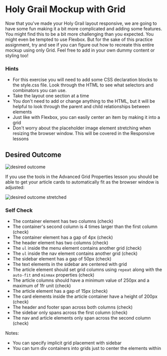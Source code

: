 # Holy Grail Mockup with Grid

Now that you've made your Holy Grail layout responsive, we are going to have some fun making it a bit more complicated and adding some features. You might find this to be a bit more challenging than you expected. You might even be tempted to use Flexbox. But for the sake of this practice assignment, try and see if you can figure out how to recreate this entire mockup using only Grid. Feel free to add in your own dummy content or styling too!

### Hints
- For this exercise you will need to add some CSS declaration blocks to the style.css file. Look through the HTML to see what selectors and combinators you can use.
- Take the layout one section at a time
- You don't need to add or change anything to the HTML, but it will be helpful to look through the parent and child relationships between elements
- Just like with Flexbox, you can easily center an item by making it into a grid
- Don't worry about the placeholder image element stretching when resizing the browser window. This will be covered in the Responsive lessons

## Desired Outcome

![desired outcome](./desired-outcome.png)

If you use the tools in the Advanced Grid Properties lesson you should be able to get your article cards to automatically fit as the browser window is adjusted:

![desired outcome stretched](./desired-outcome-stretched.png)

### Self Check
- The container element has two columns (check)
- The container's second column is 4 times larger than the first column (check)
- The container element has a gap of 4px (check)
- The header element has two columns (check)
- The `ul` inside the menu element contains another grid (check)
- The `ul` inside the nav element contains another grid (check)
- The sidebar element has a gap of 50px (check)
- The text elements in the sidebar are centered with grid
- The article element should set grid columns using `repeat` along with the `auto-fit` and `minmax` properties (check)
- The article columns should have a minimum value of 250px and a maximum of 1fr unit (check)
- The article element has a gap of 15px (check)
- The card elements inside the article container have a height of 200px (check)
- The header and footer span across both columns (check)
- The sidebar only spans across the first column (check)
- The nav and article elements only span across the second column (check)

Notes:
- You can specify implicit grid placement with sidebar
- You can turn div containers into grids just to center the elements within